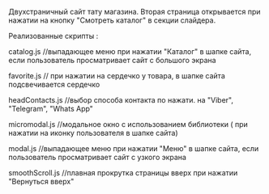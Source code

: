 Двухстраничный сайт тату магазина.
Вторая страница открывается при нажатии на кнопку "Смотреть каталог" в секции слайдера.

Реализованные скрипты :

catalog.js //выпадающее меню при нажатии "Каталог" в шапке сайта, если пользователь просматривает сайт с большого экрана

favorite.js // при нажатии на сердечко у товара, в шапке сайта подсвечивается сердечко

headContacts.js //выбор способа контакта по нажати. на "Viber", "Telegram", "Whats App"

micromodal.js //модальное окно с использованием библиотеки ( при нажатии на иконку пользователя в шапке сайта)

modal.js //выпадающее меню при нажатии "Меню" в шапке сайта, если пользователь просматривает сайт с узкого экрана

smoothScroll.js //плавная прокрутка страницы вверх при нажатии "Вернуться вверх"
